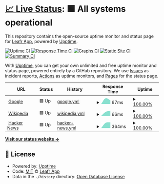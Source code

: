 # [📈 Live Status](https://status.leafr.app): <!--live status--> **🟩 All systems operational**

This repository contains the open-source uptime monitor and status page for [Leafr App](https://leafr.app), powered by [Upptime](https://github.com/upptime/upptime).

[![Uptime CI](https://github.com/leafrapp/status/workflows/Uptime%20CI/badge.svg)](https://github.com/leafrapp/status/actions?query=workflow%3A%22Uptime+CI%22)
[![Response Time CI](https://github.com/leafrapp/status/workflows/Response%20Time%20CI/badge.svg)](https://github.com/leafrapp/status/actions?query=workflow%3A%22Response+Time+CI%22)
[![Graphs CI](https://github.com/leafrapp/status/workflows/Graphs%20CI/badge.svg)](https://github.com/leafrapp/status/actions?query=workflow%3A%22Graphs+CI%22)
[![Static Site CI](https://github.com/leafrapp/status/workflows/Static%20Site%20CI/badge.svg)](https://github.com/leafrapp/status/actions?query=workflow%3A%22Static+Site+CI%22)
[![Summary CI](https://github.com/leafrapp/status/workflows/Summary%20CI/badge.svg)](https://github.com/leafrapp/status/actions?query=workflow%3A%22Summary+CI%22)

With [Upptime](https://upptime.js.org), you can get your own unlimited and free uptime monitor and status page, powered entirely by a GitHub repository. We use [Issues](https://github.com/leafrapp/status/issues) as incident reports, [Actions](https://github.com/leafrapp/status/actions) as uptime monitors, and [Pages](https://status.leafr.app) for the status page.

<!--start: status pages-->
<!-- This summary is generated by Upptime (https://github.com/upptime/upptime) -->
<!-- Do not edit this manually, your changes will be overwritten -->
<!-- prettier-ignore -->
| URL | Status | History | Response Time | Uptime |
| --- | ------ | ------- | ------------- | ------ |
| <img alt="" src="https://favicons.githubusercontent.com/www.google.com" height="13"> [Google](https://www.google.com) | 🟩 Up | [google.yml](https://github.com/leafrapp/status/commits/HEAD/history/google.yml) | <details><summary><img alt="Response time graph" src="./graphs/google/response-time-week.png" height="20"> 67ms</summary><br><a href="https://status.leafr.app/history/google"><img alt="Response time 67" src="https://img.shields.io/endpoint?url=https%3A%2F%2Fraw.githubusercontent.com%2Fleafrapp%2Fstatus%2FHEAD%2Fapi%2Fgoogle%2Fresponse-time.json"></a><br><a href="https://status.leafr.app/history/google"><img alt="24-hour response time 67" src="https://img.shields.io/endpoint?url=https%3A%2F%2Fraw.githubusercontent.com%2Fleafrapp%2Fstatus%2FHEAD%2Fapi%2Fgoogle%2Fresponse-time-day.json"></a><br><a href="https://status.leafr.app/history/google"><img alt="7-day response time 67" src="https://img.shields.io/endpoint?url=https%3A%2F%2Fraw.githubusercontent.com%2Fleafrapp%2Fstatus%2FHEAD%2Fapi%2Fgoogle%2Fresponse-time-week.json"></a><br><a href="https://status.leafr.app/history/google"><img alt="30-day response time 67" src="https://img.shields.io/endpoint?url=https%3A%2F%2Fraw.githubusercontent.com%2Fleafrapp%2Fstatus%2FHEAD%2Fapi%2Fgoogle%2Fresponse-time-month.json"></a><br><a href="https://status.leafr.app/history/google"><img alt="1-year response time 67" src="https://img.shields.io/endpoint?url=https%3A%2F%2Fraw.githubusercontent.com%2Fleafrapp%2Fstatus%2FHEAD%2Fapi%2Fgoogle%2Fresponse-time-year.json"></a></details> | <details><summary><a href="https://status.leafr.app/history/google">100.00%</a></summary><a href="https://status.leafr.app/history/google"><img alt="All-time uptime 100.00%" src="https://img.shields.io/endpoint?url=https%3A%2F%2Fraw.githubusercontent.com%2Fleafrapp%2Fstatus%2FHEAD%2Fapi%2Fgoogle%2Fuptime.json"></a><br><a href="https://status.leafr.app/history/google"><img alt="24-hour uptime 100.00%" src="https://img.shields.io/endpoint?url=https%3A%2F%2Fraw.githubusercontent.com%2Fleafrapp%2Fstatus%2FHEAD%2Fapi%2Fgoogle%2Fuptime-day.json"></a><br><a href="https://status.leafr.app/history/google"><img alt="7-day uptime 100.00%" src="https://img.shields.io/endpoint?url=https%3A%2F%2Fraw.githubusercontent.com%2Fleafrapp%2Fstatus%2FHEAD%2Fapi%2Fgoogle%2Fuptime-week.json"></a><br><a href="https://status.leafr.app/history/google"><img alt="30-day uptime 100.00%" src="https://img.shields.io/endpoint?url=https%3A%2F%2Fraw.githubusercontent.com%2Fleafrapp%2Fstatus%2FHEAD%2Fapi%2Fgoogle%2Fuptime-month.json"></a><br><a href="https://status.leafr.app/history/google"><img alt="1-year uptime 100.00%" src="https://img.shields.io/endpoint?url=https%3A%2F%2Fraw.githubusercontent.com%2Fleafrapp%2Fstatus%2FHEAD%2Fapi%2Fgoogle%2Fuptime-year.json"></a></details>
| <img alt="" src="https://favicons.githubusercontent.com/en.wikipedia.org" height="13"> [Wikipedia](https://en.wikipedia.org) | 🟩 Up | [wikipedia.yml](https://github.com/leafrapp/status/commits/HEAD/history/wikipedia.yml) | <details><summary><img alt="Response time graph" src="./graphs/wikipedia/response-time-week.png" height="20"> 66ms</summary><br><a href="https://status.leafr.app/history/wikipedia"><img alt="Response time 66" src="https://img.shields.io/endpoint?url=https%3A%2F%2Fraw.githubusercontent.com%2Fleafrapp%2Fstatus%2FHEAD%2Fapi%2Fwikipedia%2Fresponse-time.json"></a><br><a href="https://status.leafr.app/history/wikipedia"><img alt="24-hour response time 66" src="https://img.shields.io/endpoint?url=https%3A%2F%2Fraw.githubusercontent.com%2Fleafrapp%2Fstatus%2FHEAD%2Fapi%2Fwikipedia%2Fresponse-time-day.json"></a><br><a href="https://status.leafr.app/history/wikipedia"><img alt="7-day response time 66" src="https://img.shields.io/endpoint?url=https%3A%2F%2Fraw.githubusercontent.com%2Fleafrapp%2Fstatus%2FHEAD%2Fapi%2Fwikipedia%2Fresponse-time-week.json"></a><br><a href="https://status.leafr.app/history/wikipedia"><img alt="30-day response time 66" src="https://img.shields.io/endpoint?url=https%3A%2F%2Fraw.githubusercontent.com%2Fleafrapp%2Fstatus%2FHEAD%2Fapi%2Fwikipedia%2Fresponse-time-month.json"></a><br><a href="https://status.leafr.app/history/wikipedia"><img alt="1-year response time 66" src="https://img.shields.io/endpoint?url=https%3A%2F%2Fraw.githubusercontent.com%2Fleafrapp%2Fstatus%2FHEAD%2Fapi%2Fwikipedia%2Fresponse-time-year.json"></a></details> | <details><summary><a href="https://status.leafr.app/history/wikipedia">100.00%</a></summary><a href="https://status.leafr.app/history/wikipedia"><img alt="All-time uptime 100.00%" src="https://img.shields.io/endpoint?url=https%3A%2F%2Fraw.githubusercontent.com%2Fleafrapp%2Fstatus%2FHEAD%2Fapi%2Fwikipedia%2Fuptime.json"></a><br><a href="https://status.leafr.app/history/wikipedia"><img alt="24-hour uptime 100.00%" src="https://img.shields.io/endpoint?url=https%3A%2F%2Fraw.githubusercontent.com%2Fleafrapp%2Fstatus%2FHEAD%2Fapi%2Fwikipedia%2Fuptime-day.json"></a><br><a href="https://status.leafr.app/history/wikipedia"><img alt="7-day uptime 100.00%" src="https://img.shields.io/endpoint?url=https%3A%2F%2Fraw.githubusercontent.com%2Fleafrapp%2Fstatus%2FHEAD%2Fapi%2Fwikipedia%2Fuptime-week.json"></a><br><a href="https://status.leafr.app/history/wikipedia"><img alt="30-day uptime 100.00%" src="https://img.shields.io/endpoint?url=https%3A%2F%2Fraw.githubusercontent.com%2Fleafrapp%2Fstatus%2FHEAD%2Fapi%2Fwikipedia%2Fuptime-month.json"></a><br><a href="https://status.leafr.app/history/wikipedia"><img alt="1-year uptime 100.00%" src="https://img.shields.io/endpoint?url=https%3A%2F%2Fraw.githubusercontent.com%2Fleafrapp%2Fstatus%2FHEAD%2Fapi%2Fwikipedia%2Fuptime-year.json"></a></details>
| <img alt="" src="https://favicons.githubusercontent.com/news.ycombinator.com" height="13"> [Hacker News](https://news.ycombinator.com) | 🟩 Up | [hacker-news.yml](https://github.com/leafrapp/status/commits/HEAD/history/hacker-news.yml) | <details><summary><img alt="Response time graph" src="./graphs/hacker-news/response-time-week.png" height="20"> 364ms</summary><br><a href="https://status.leafr.app/history/hacker-news"><img alt="Response time 364" src="https://img.shields.io/endpoint?url=https%3A%2F%2Fraw.githubusercontent.com%2Fleafrapp%2Fstatus%2FHEAD%2Fapi%2Fhacker-news%2Fresponse-time.json"></a><br><a href="https://status.leafr.app/history/hacker-news"><img alt="24-hour response time 364" src="https://img.shields.io/endpoint?url=https%3A%2F%2Fraw.githubusercontent.com%2Fleafrapp%2Fstatus%2FHEAD%2Fapi%2Fhacker-news%2Fresponse-time-day.json"></a><br><a href="https://status.leafr.app/history/hacker-news"><img alt="7-day response time 364" src="https://img.shields.io/endpoint?url=https%3A%2F%2Fraw.githubusercontent.com%2Fleafrapp%2Fstatus%2FHEAD%2Fapi%2Fhacker-news%2Fresponse-time-week.json"></a><br><a href="https://status.leafr.app/history/hacker-news"><img alt="30-day response time 364" src="https://img.shields.io/endpoint?url=https%3A%2F%2Fraw.githubusercontent.com%2Fleafrapp%2Fstatus%2FHEAD%2Fapi%2Fhacker-news%2Fresponse-time-month.json"></a><br><a href="https://status.leafr.app/history/hacker-news"><img alt="1-year response time 364" src="https://img.shields.io/endpoint?url=https%3A%2F%2Fraw.githubusercontent.com%2Fleafrapp%2Fstatus%2FHEAD%2Fapi%2Fhacker-news%2Fresponse-time-year.json"></a></details> | <details><summary><a href="https://status.leafr.app/history/hacker-news">100.00%</a></summary><a href="https://status.leafr.app/history/hacker-news"><img alt="All-time uptime 100.00%" src="https://img.shields.io/endpoint?url=https%3A%2F%2Fraw.githubusercontent.com%2Fleafrapp%2Fstatus%2FHEAD%2Fapi%2Fhacker-news%2Fuptime.json"></a><br><a href="https://status.leafr.app/history/hacker-news"><img alt="24-hour uptime 100.00%" src="https://img.shields.io/endpoint?url=https%3A%2F%2Fraw.githubusercontent.com%2Fleafrapp%2Fstatus%2FHEAD%2Fapi%2Fhacker-news%2Fuptime-day.json"></a><br><a href="https://status.leafr.app/history/hacker-news"><img alt="7-day uptime 100.00%" src="https://img.shields.io/endpoint?url=https%3A%2F%2Fraw.githubusercontent.com%2Fleafrapp%2Fstatus%2FHEAD%2Fapi%2Fhacker-news%2Fuptime-week.json"></a><br><a href="https://status.leafr.app/history/hacker-news"><img alt="30-day uptime 100.00%" src="https://img.shields.io/endpoint?url=https%3A%2F%2Fraw.githubusercontent.com%2Fleafrapp%2Fstatus%2FHEAD%2Fapi%2Fhacker-news%2Fuptime-month.json"></a><br><a href="https://status.leafr.app/history/hacker-news"><img alt="1-year uptime 100.00%" src="https://img.shields.io/endpoint?url=https%3A%2F%2Fraw.githubusercontent.com%2Fleafrapp%2Fstatus%2FHEAD%2Fapi%2Fhacker-news%2Fuptime-year.json"></a></details>

<!--end: status pages-->

[**Visit our status website →**](https://status.leafr.app)

## 📄 License

- Powered by: [Upptime](https://github.com/upptime/upptime)
- Code: [MIT](./LICENSE) © [Leafr App](https://leafr.app)
- Data in the `./history` directory: [Open Database License](https://opendatacommons.org/licenses/odbl/1-0/)
